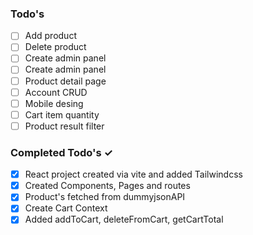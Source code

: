 ### Todo's
- [ ] Add product
- [ ] Delete product
- [ ] Create admin panel
- [ ] Create admin panel
- [ ] Product detail page
- [ ] Account CRUD
- [ ] Mobile desing
- [ ] Cart item quantity
- [ ] Product result filter

### Completed Todo's ✓
- [x] React project created via vite and added Tailwindcss 
- [x] Created Components, Pages and routes
- [x] Product's fetched from dummyjsonAPI
- [x] Create Cart Context
- [x] Added addToCart, deleteFromCart, getCartTotal
